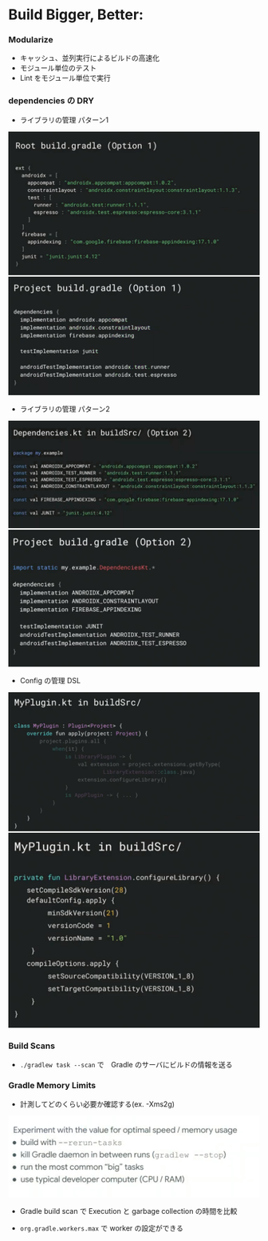 # Build Bigger, Better:

### Modularize  

- キャッシュ、並列実行によるビルドの高速化  
- モジュール単位のテスト  
- Lint をモジュール単位で実行  

### dependencies の DRY  

- ライブラリの管理 パターン1  
<img src="img/1.png" />  
<img src="img/2.png" />  

- ライブラリの管理 パターン2  
<img src="img/3.png" />  
<img src="img/4.png" />  


- Config の管理 DSL  
<img src="img/5.png" />  
<img src="img/6.png" />  

### Build Scans  

- `./gradlew task --scan` で　Gradle のサーバにビルドの情報を送る  

### Gradle Memory Limits  

- 計測してどのくらい必要か確認する(ex. -Xms2g)   
<img src="img/7.png" />  

- Gradle build scan で Execution と garbage collection の時間を比較  

- `org.gradle.workers.max` で worker の設定ができる  
